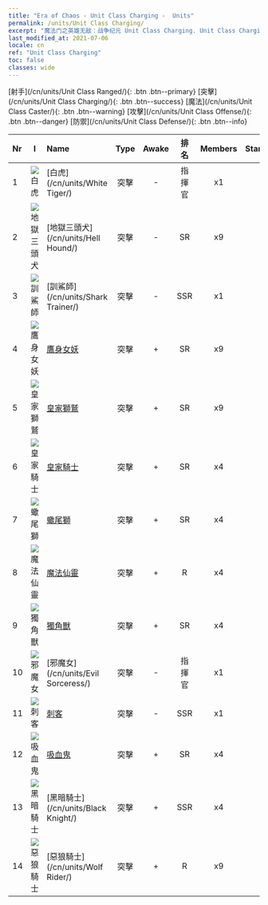 ```yaml
---
title: "Era of Chaos - Unit Class Charging -  Units"
permalink: /units/Unit Class Charging/
excerpt: "魔法门之英雄无敌：战争纪元 Unit Class Charging. Unit Class Charging. List of Unit Class in Era of Chaos"
last_modified_at: 2021-07-06
locale: cn
ref: "Unit Class Charging"
toc: false
classes: wide
---
```

 [射手](/cn/units/Unit Class Ranged/){: .btn .btn--primary} [突擊](/cn/units/Unit Class Charging/){: .btn .btn--success} [魔法](/cn/units/Unit Class Caster/){: .btn .btn--warning} [攻擊](/cn/units/Unit Class Offense/){: .btn .btn--danger} [防禦](/cn/units/Unit Class Defense/){: .btn .btn--info} 

  | Nr | I |         Name        |   Type   | Awake | 排名 |   Members     |  Stars  | Exclusive | Attack  |     HP    |  Awaken Name  |
  |:---|:-:|:--------------------|:--------:|:-----:|:---------:|:-------------:|:-------:|:---------:|:-------:|:---------:|:--------------|
  | 1 | ![白虎](/images/u/ti_baihu.jpg) | [白虎](/cn/units/White Tiger/) | 突擊 | - | 指揮官 | x1 | <i class="fas fa-star"/><i class="fas fa-star"/><i class="fas fa-star"/> | - | 1078.2 | 6138 |   -   |
  | 2 | ![地獄三頭犬](/images/u/ti_santouquan.jpg) | [地獄三頭犬](/cn/units/Hell Hound/) | 突擊 | - | SR | x9 | <i class="fas fa-star"/><i class="fas fa-star"/> | + | 77.8 | 827 |   -   |
  | 3 | ![訓鯊師](/images/u/ti_xunshashi.jpg) | [訓鯊師](/cn/units/Shark Trainer/) | 突擊 | - | SSR | x1 | <i class="fas fa-star"/><i class="fas fa-star"/><i class="fas fa-star"/> | - | 792.0 | 5430 |  馭鯊狂徒  |
  | 4 | ![鷹身女妖](/images/u/ti_yingshenren.jpg) | [鷹身女妖](/cn/units/Harpy/) | 突擊 | + | SR | x9 | <i class="fas fa-star"/><i class="fas fa-star"/> | + | 74.0 | 860 |  哈耳庇厄  |
  | 5 | ![皇家獅鷲](/images/u/ti_shijiu.jpg) | [皇家獅鷲](/cn/units/Griffin/) | 突擊 | + | SR | x9 | <i class="fas fa-star"/><i class="fas fa-star"/> | - | 151.4 | 1850 |  聖域獅鷲  |
  | 6 | ![皇家騎士](/images/u/ti_qishi.jpg) | [皇家騎士](/cn/units/Cavalier/) | 突擊 | + | SR | x4 | <i class="fas fa-star"/> | + | 79.4 | 811 |  冠軍騎士  |
  | 7 | ![蠍尾獅](/images/u/ti_shixie.jpg) | [蠍尾獅](/cn/units/Manticore/) | 突擊 | + | SR | x4 | <i class="fas fa-star"/><i class="fas fa-star"/><i class="fas fa-star"/> | + | 174.9 | 1917 |  曼提柯爾  |
  | 8 | ![魔法仙靈](/images/u/ti_mofaxianling.jpg) | [魔法仙靈](/cn/units/Sprite/) | 突擊 | + | R | x4 | <i class="fas fa-star"/> | - | 69.5 | 993 |  精靈魔法使  |
  | 9 | ![獨角獸](/images/u/ti_dujiaoshou.jpg) | [獨角獸](/cn/units/Unicorn/) | 突擊 | + | SR | x4 | <i class="fas fa-star"/><i class="fas fa-star"/> | - | 151.4 | 1850 |  林中聖獸  |
  | 10 | ![邪魔女](/images/u/ti_xiemonv.jpg) | [邪魔女](/cn/units/Evil Sorceress/) | 突擊 | - | 指揮官 | x1 | <i class="fas fa-star"/><i class="fas fa-star"/><i class="fas fa-star"/> | - | 550.0 | 6000 |   -   |
  | 11 | ![刺客](/images/u/ti_cishazhe.jpg) | [刺客](/cn/units/Assassin/) | 突擊 | - | SSR | x1 | <i class="fas fa-star"/><i class="fas fa-star"/><i class="fas fa-star"/> | + | 269.0 | 2119 |   -   |
  | 12 | ![吸血鬼](/images/u/ti_xixuegui.jpg) | [吸血鬼](/cn/units/Vampire/) | 突擊 | + | SR | x4 | <i class="fas fa-star"/><i class="fas fa-star"/> | - | 74.4 | 910 |  吸血伯爵  |
  | 13 | ![黑暗騎士](/images/u/ti_siwangqishi.jpg) | [黑暗騎士](/cn/units/Black Knight/) | 突擊 | + | SSR | x4 | <i class="fas fa-star"/><i class="fas fa-star"/><i class="fas fa-star"/> | + | 115.8 | 910 |  恐懼領主  |
  | 14 | ![惡狼騎士](/images/u/ti_langqibing.jpg) | [惡狼騎士](/cn/units/Wolf Rider/) | 突擊 | + | R | x9 | <i class="fas fa-star"/> | - | 72.8 | 860 |  狂狼鬥士  |
